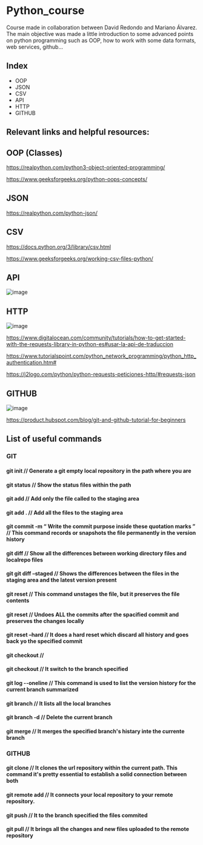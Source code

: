 # Python_course
Course made in collaboration between David Redondo and Mariano Álvarez.
The main objective was made a little introduction to some advanced points on python programming
such as OOP, how to work with some data formats, web services, github...
## Index
- OOP
- JSON
- CSV
- API
- HTTP
- GITHUB

## Relevant links and helpful resources:

## OOP (Classes)

https://realpython.com/python3-object-oriented-programming/

https://www.geeksforgeeks.org/python-oops-concepts/

## JSON
https://realpython.com/python-json/

## CSV

https://docs.python.org/3/library/csv.html

https://www.geeksforgeeks.org/working-csv-files-python/

## API

![image](https://user-images.githubusercontent.com/80169535/183763549-97fc9ff7-7398-4d97-af4e-381b1967de11.png)

## HTTP

![image](https://user-images.githubusercontent.com/80169535/183763444-89ec5aaf-28c0-4186-931f-f7f35027e669.png)

https://www.digitalocean.com/community/tutorials/how-to-get-started-with-the-requests-library-in-python-es#usar-la-api-de-traduccion

https://www.tutorialspoint.com/python_network_programming/python_http_authentication.htm#

https://j2logo.com/python/python-requests-peticiones-http/#requests-json

## GITHUB

![image](https://user-images.githubusercontent.com/80169535/183763297-14ca2004-bc6a-4790-ba92-20c9dd7dc5e5.png)

https://product.hubspot.com/blog/git-and-github-tutorial-for-beginners

## List of useful commands

### GIT
#### git init // Generate a git empty local repository in the path where you are 
#### git status // Show the status files within the path
#### git add <filename> // Add only the file called to the staging area
#### git add . // Add all the files to the staging area
#### git commit -m “ Write the commit purpose inside these quotation marks ” // This command records or snapshots the file permanently in the version history
#### git diff // Show all the differences between working directory files and localrepo files
#### git git diff –staged // Shows the differences between the files in the staging area and the latest version present
#### git reset <file> // This command unstages the file, but it preserves the file contents
#### git reset <commit id> // Undoes ALL the commits after the spacified commit and preserves the changes locally
#### git reset –hard <commit id> // It does a hard reset which discard all history and goes back yo the specified commit
#### git checkout // 
#### git checkout <branch name> // It switch to the branch specified
#### git log --oneline // This command is used to list the version history for the current branch summarized
#### git branch // It lists all the local branches
#### git branch -d // Delete the current branch
#### git merge <branch name> // It merges the specified branch's histary inte the currente branch
### GITHUB 
#### git clone <url> // It clones the url repository within the current path. This command it's pretty essential to establish a solid connection between both
#### git remote add <branch name> <Remote Server Link> // It connects your local repository to your remote repository.
#### git push <branch name> // It  to the branch specified the files commited 
#### git pull // It brings all the changes and new files uploaded to the remote repository
